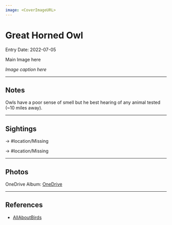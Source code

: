 ```yaml
---
image: <CoverImageURL>
---
```


# Great Horned Owl
Entry Date: 2022-07-05

Main Image here

*Image caption here*

---------------------------------------------------------------
## Notes
Owls have a poor sense of smell but he best hearing of any animal tested (~10 miles away).

---------------------------------------------------------------
## Sightings

-> #location/Missing

-> #location/Missing

---------------------------------------------------------------
## Photos
OneDrive Album: [OneDrive](linkhere)

---------------------------------------------------------------
## References
- [AllAboutBirds](linkUrl)